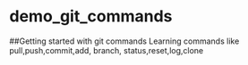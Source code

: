 # demo_git_commands
##Getting started with git commands
Learning commands like pull,push,commit,add, branch, status,reset,log,clone
